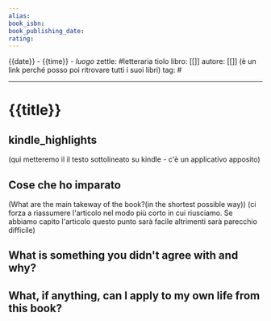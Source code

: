 ```yaml
---
alias: 
book_isbn:
book_publishing_date: 
rating: 
---
```

{{date}} - {{time}} - *luogo*
zettle: #letteraria
tiolo libro: [[]]
autore: [[]] (è un link perché posso poi ritrovare tutti i suoi libri)
tag: #

---
# {{title}}

## kindle_highlights
(qui metteremo il il testo sottolineato su kindle - c'è un applicativo apposito)

## Cose che ho imparato
(What are the main takeway of the book?(in the shortest possible way))
(ci forza a riassumere l'articolo nel modo più corto in cui riusciamo. Se abbiamo capito l'articolo questo punto sarà facile altrimenti sarà parecchio difficile)

## What is something you didn't agree with and why?

## What, if anything, can I apply to my own life from this book?


